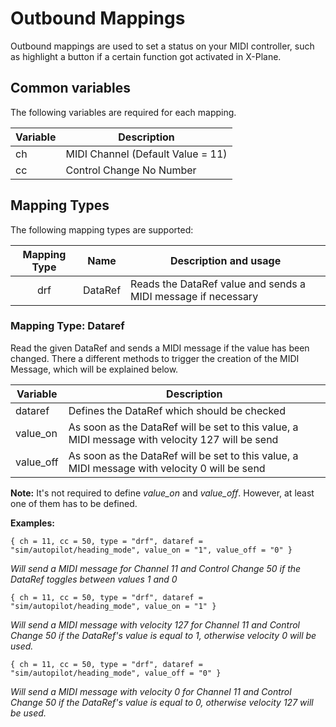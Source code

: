 # Outbound Mappings
Outbound mappings are used to set a status on your MIDI controller, such as highlight a button if a certain function
got activated in X-Plane.

## Common variables
The following variables are required for each mapping.

| Variable | Description                       |
|----------|-----------------------------------|
| ch       | MIDI Channel (Default Value = 11) |
| cc       | Control Change No Number          |

## Mapping Types
The following mapping types are supported:

| Mapping Type |  Name   | Description and usage                                         |
|:------------:|:-------:|---------------------------------------------------------------|
| drf          | DataRef | Reads the DataRef value and sends a MIDI message if necessary |

###
### Mapping Type: Dataref
Read the given DataRef and sends a MIDI message if the value has been changed. There a different methods to trigger
the creation of the MIDI Message, which will be explained below.

| Variable  | Description                                                                                     |
|-----------|-------------------------------------------------------------------------------------------------|
| dataref   | Defines the DataRef which should be checked                                                     |
| value_on  | As soon as the DataRef will be set to this value, a MIDI message with velocity 127 will be send |
| value_off | As soon as the DataRef will be set to this value, a MIDI message with velocity 0 will be send   |

**Note:**
It's not required to define *value_on* and *value_off*. However, at least one of them has to be defined. 

**Examples:**
```
{ ch = 11, cc = 50, type = "drf", dataref = "sim/autopilot/heading_mode", value_on = "1", value_off = "0" }
```
*Will send a MIDI message for Channel 11 and Control Change 50 if the DataRef toggles between values 1 and 0*

```
{ ch = 11, cc = 50, type = "drf", dataref = "sim/autopilot/heading_mode", value_on = "1" }
```
*Will send a MIDI message with velocity 127 for Channel 11 and Control Change 50 if the DataRef's value is equal to 1,
otherwise velocity 0 will be used.*

```
{ ch = 11, cc = 50, type = "drf", dataref = "sim/autopilot/heading_mode", value_off = "0" }
```
*Will send a MIDI message with velocity 0 for Channel 11 and Control Change 50 if the DataRef's value is equal to 0,
otherwise velocity 127 will be used.*
